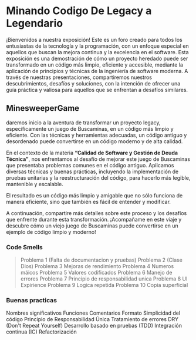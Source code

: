 
# Minando Codigo De Legacy a Legendario


¡Bienvenidos a nuestra exposición! Este es un foro creado para todos los entusiastas de la tecnología y la programación, con un enfoque especial en aquellos que buscan la mejora continua y la excelencia en el software. Esta exposición es una demostración de cómo un proyecto heredado puede ser transformado en un código más limpio, eficiente y accesible, mediante la aplicación de principios y técnicas de la ingeniería de software moderna. A través de nuestras presentaciones, compartiremos nuestros descubrimientos, desafíos y soluciones, con la intención de ofrecer una guía práctica y valiosa para aquellos que se enfrentan a desafíos similares.


## MinesweeperGame

daremos inicio a la aventura de transformar un proyecto legacy, específicamente un juego de Buscaminas, en un código más limpio y eficiente. Con las técnicas y herramientas adecuadas, un código antiguo y desordenado puede convertirse en un código moderno y de alta calidad.

En el contexto de la materia **“Calidad de Software y Gestión de Deuda Técnica”**, nos enfrentamos al desafío de mejorar este juego de Buscaminas que presentaba problemas comunes en el código antiguo. Aplicamos diversas técnicas y buenas prácticas, incluyendo la implementación de pruebas unitarias y la reestructuración del código, para hacerlo más legible, mantenible y escalable.

El resultado es un código más limpio y amigable que no sólo funciona de manera eficiente, sino que también es fácil de entender y modificar.

A continuación, compartire más detalles sobre este proceso y los desafíos que enfrente durante esta transformación. ¡Acompañame en este viaje y descubre cómo un viejo juego de Buscaminas puede convertirse en un ejemplo de código limpio y moderno!

### Code Smells

>Problema 1 (Falta de documentacion y pruebas)
>Problema 2 (Clase Dios)
>Problema 3 Mejoras de rendimiento 
>Problema 4 Numeros máicos
>Problema 5 Valores codificados 
>Problema 6 Manejo de errores
>Problema 7 Principio de responsabilidad unica
>Problema 8 UI Expirience
>Problema 9 Logica repetida
>Problema 10 Copia superficial

### Buenas practicas

Nombres significativos
Funciones
Comentarios
Formato
Simplicidad del código
Principio de Responsabilidad Única
Tratamiento de errores
DRY (Don't Repeat Yourself)
Desarrollo basado en pruebas (TDD)
Integración continua (IC)
Refactorización
